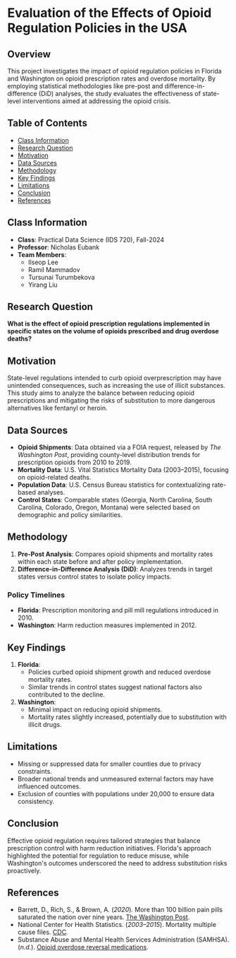 
# Evaluation of the Effects of Opioid Regulation Policies in the USA

## Overview
This project investigates the impact of opioid regulation policies in Florida and Washington on opioid prescription rates and overdose mortality. By employing statistical methodologies like pre-post and difference-in-difference (DiD) analyses, the study evaluates the effectiveness of state-level interventions aimed at addressing the opioid crisis.

## Table of Contents
- [Class Information](#class-information)
- [Research Question](#research-question)
- [Motivation](#motivation)
- [Data Sources](#data-sources)
- [Methodology](#methodology)
- [Key Findings](#key-findings)
- [Limitations](#limitations)
- [Conclusion](#conclusion)
- [References](#references)

## Class Information
- **Class**: Practical Data Science (IDS 720), Fall-2024
- **Professor**: Nicholas Eubank
- **Team Members**:
  - Ilseop Lee
  - Ramil Mammadov
  - Tursunai Turumbekova
  - Yirang Liu

## Research Question
**What is the effect of opioid prescription regulations implemented in specific states on the volume of opioids prescribed and drug overdose deaths?**

## Motivation
State-level regulations intended to curb opioid overprescription may have unintended consequences, such as increasing the use of illicit substances. This study aims to analyze the balance between reducing opioid prescriptions and mitigating the risks of substitution to more dangerous alternatives like fentanyl or heroin.

## Data Sources
- **Opioid Shipments**: Data obtained via a FOIA request, released by *The Washington Post*, providing county-level distribution trends for prescription opioids from 2010 to 2019.
- **Mortality Data**: U.S. Vital Statistics Mortality Data (2003–2015), focusing on opioid-related deaths.
- **Population Data**: U.S. Census Bureau statistics for contextualizing rate-based analyses.
- **Control States**: Comparable states (Georgia, North Carolina, South Carolina, Colorado, Oregon, Montana) were selected based on demographic and policy similarities.

## Methodology
1. **Pre-Post Analysis**: Compares opioid shipments and mortality rates within each state before and after policy implementation.
2. **Difference-in-Difference Analysis (DiD)**: Analyzes trends in target states versus control states to isolate policy impacts.

### Policy Timelines
- **Florida**: Prescription monitoring and pill mill regulations introduced in 2010.
- **Washington**: Harm reduction measures implemented in 2012.

## Key Findings
1. **Florida**:
   - Policies curbed opioid shipment growth and reduced overdose mortality rates.
   - Similar trends in control states suggest national factors also contributed to the decline.
2. **Washington**:
   - Minimal impact on reducing opioid shipments.
   - Mortality rates slightly increased, potentially due to substitution with illicit drugs.

## Limitations
- Missing or suppressed data for smaller counties due to privacy constraints.
- Broader national trends and unmeasured external factors may have influenced outcomes.
- Exclusion of counties with populations under 20,000 to ensure data consistency.

## Conclusion
Effective opioid regulation requires tailored strategies that balance prescription control with harm reduction initiatives. Florida's approach highlighted the potential for regulation to reduce misuse, while Washington's outcomes underscored the need to address substitution risks proactively.

## References
- Barrett, D., Rich, S., & Brown, A. (*2020*). More than 100 billion pain pills saturated the nation over nine years. [The Washington Post](https://www.washingtonpost.com/investigations/more-than-100-billion-pain-pills-saturated-the-nation-over-nine-years/2020/01/14/fde320ba-db13-11e9-a688-303693fb4b0b_story.html).
- National Center for Health Statistics. (*2003–2015*). Mortality multiple cause files. [CDC](https://www.cdc.gov/nchs/data_access/vitalstatsonline.htm).
- Substance Abuse and Mental Health Services Administration (SAMHSA). (*n.d.*). [Opioid overdose reversal medications](https://www.samhsa.gov/medications-substance-use-disorders/medications-counseling-related-conditions/opioid-overdose-reversal-medications).
